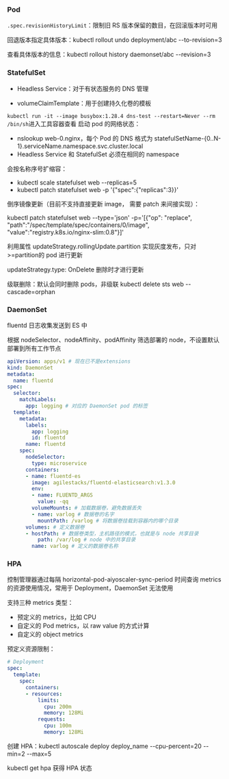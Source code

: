 ### Pod

`.spec.revisionHistoryLimit`：限制旧 RS 版本保留的数目，在回滚版本时可用

回退版本指定具体版本：kubectl rollout undo deployment/abc --to-revision=3

查看具体版本的信息：kubectl rollout history daemonset/abc --revision=3

### StatefulSet

- Headless Service：对于有状态服务的 DNS 管理

- volumeClaimTemplate：用于创建持久化卷的模板

`kubectl run -it --image busybox:1.28.4 dns-test --restart=Never --rm /bin/sh`进入工具容器查看 启动 pod 的网络状态：

- nslookup web-0.nginx，每个 Pod 的 DNS 格式为 statefulSetName-{0..N-1}.serviceName.namespace.svc.cluster.local
- Headless Service 和 StatefulSet 必须在相同的 namespace

会按名称序号扩缩容：

- kubectl scale statefulset web --replicas=5
- kubectl patch statefulset web -p '{"spec":{"replicas":3}}'

倒序镜像更新（目前不支持直接更新 image， 需要 patch 来间接实现）：

kubectl patch statefulset web --type='json' -p='[{"op": "replace", "path":"/spec/template/spec/containers/0/image", "value":"registry.k8s.io/nginx-slim:0.8"}]'

利用属性 updateStrategy.rollingUpdate.partition 实现灰度发布，只对>=partition的 pod 进行更新

updateStrategy.type: OnDelete 删除时才进行更新

级联删除：默认会同时删除 pods，非级联 kubectl delete sts web --cascade=orphan

### DaemonSet

fluentd 日志收集发送到 ES 中

根据 nodeSelector、nodeAffinity、podAffinity 筛选部署的 node，不设置默认部署到所有工作节点

```yaml
apiVersion: apps/v1 # 现在已不是extensions
kind: DaemonSet
metadata:
  name: fluentd
spec:
  selector:
    matchLabels:
      app: logging # 对应的 DaemonSet pod 的标签
  template:
    metadata:
      labels:
        app: logging
        id: fluentd
      name: fluentd
    spec:
      nodeSelector:
        type: microservice
      containers:
      - name: fluentd-es
        image: agilestacks/fluentd-elasticsearch:v1.3.0
        env:
        - name: FLUENTD_ARGS
          value: -qq
        volumeMounts: # 加载数据卷，避免数据丢失
        - name: varlog # 数据卷的名字
          mountPath: /varlog # 将数据卷挂载到容器内的哪个目录
      volumes: # 定义数据卷
      - hostPath: # 数据卷类型，主机路径的模式，也就是与 node 共享目录
          path: /var/log # node 中的共享目录
        name: varlog # 定义的数据卷名称
```

### HPA

控制管理器通过每隔 horizontal-pod-aiyoscaler-sync-period 时间查询 metrics 的资源使用情况，常用于 Deployment，DaemonSet 无法使用

支持三种 metrics 类型：

- 预定义的 metrics，比如 CPU
- 自定义的 Pod metrics，以 raw value 的方式计算
- 自定义的 object metrics

预定义资源限制：

```yaml
# Deployment
spec:
  template:
    spec:
      containers:
      - resources:
          limits:
            cpu: 200m
            memory: 128Mi
          requests:
            cpu: 100m
            memory: 128Mi
```

创建 HPA：kubectl autoscale deploy deploy_name --cpu-percent=20 --min=2 --max=5

kubectl get hpa 获得 HPA 状态
